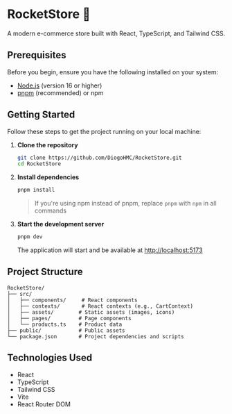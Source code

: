 # RocketStore 🚀

A modern e-commerce store built with React, TypeScript, and Tailwind CSS.

## Prerequisites

Before you begin, ensure you have the following installed on your system:
- [Node.js](https://nodejs.org/) (version 16 or higher)
- [pnpm](https://pnpm.io/) (recommended) or npm

## Getting Started

Follow these steps to get the project running on your local machine:

1. **Clone the repository**
   ```bash
   git clone https://github.com/DiogoHMC/RocketStore.git
   cd RocketStore
   ```

2. **Install dependencies**
   ```bash
   pnpm install
   ```
   > If you're using npm instead of pnpm, replace `pnpm` with `npm` in all commands

3. **Start the development server**
   ```bash
   pnpm dev
   ```
   The application will start and be available at [http://localhost:5173](http://localhost:5173)

## Project Structure

```
RocketStore/
├── src/
│   ├── components/     # React components
│   ├── contexts/       # React contexts (e.g., CartContext)
│   ├── assets/        # Static assets (images, icons)
│   ├── pages/         # Page components
│   └── products.ts    # Product data
├── public/            # Public assets
└── package.json       # Project dependencies and scripts
```

## Technologies Used

- React
- TypeScript
- Tailwind CSS
- Vite
- React Router DOM

